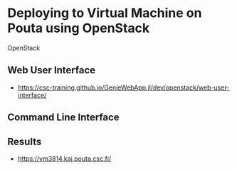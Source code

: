 # Deploying to Virtual Machine on Pouta using OpenStack
OpenStack

## Web User Interface
- https://csc-training.github.io/GenieWebApp.jl/dev/openstack/web-user-interface/


## Command Line Interface


## Results
- https://vm3814.kaj.pouta.csc.fi/
